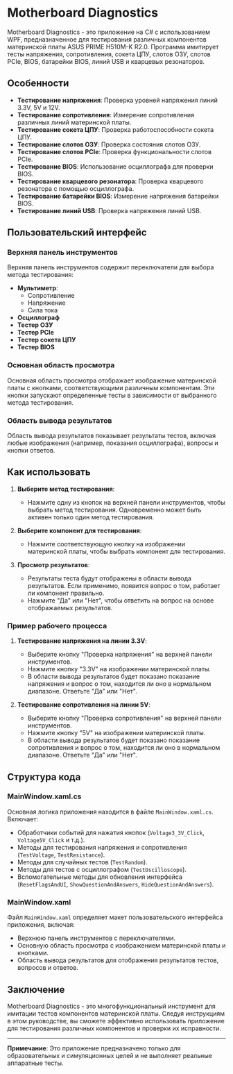 # Motherboard Diagnostics

Motherboard Diagnostics - это приложение на C# с использованием WPF, предназначенное для тестирования различных компонентов материнской платы ASUS PRIME H510M-K R2.0. Программа имитирует тесты напряжения, сопротивления, сокета ЦПУ, слотов ОЗУ, слотов PCIe, BIOS, батарейки BIOS, линий USB и кварцевых резонаторов.

## Особенности

- **Тестирование напряжения**: Проверка уровней напряжения линий 3.3V, 5V и 12V.
- **Тестирование сопротивления**: Измерение сопротивления различных линий материнской платы.
- **Тестирование сокета ЦПУ**: Проверка работоспособности сокета ЦПУ.
- **Тестирование слотов ОЗУ**: Проверка состояния слотов ОЗУ.
- **Тестирование слотов PCIe**: Проверка функциональности слотов PCIe.
- **Тестирование BIOS**: Использование осциллографа для проверки BIOS.
- **Тестирование кварцевого резонатора**: Проверка кварцевого резонатора с помощью осциллографа.
- **Тестирование батарейки BIOS**: Измерение напряжения батарейки BIOS.
- **Тестирование линий USB**: Проверка напряжения линий USB.

## Пользовательский интерфейс

### Верхняя панель инструментов

Верхняя панель инструментов содержит переключатели для выбора метода тестирования:

- **Мультиметр**:
    - Сопротивление
    - Напряжение
    - Сила тока
- **Осциллограф**
- **Тестер ОЗУ**
- **Тестер PCIe**
- **Тестер сокета ЦПУ**
- **Тестер BIOS**

### Основная область просмотра

Основная область просмотра отображает изображение материнской платы с кнопками, соответствующими различным компонентам. Эти кнопки запускают определенные тесты в зависимости от выбранного метода тестирования.

### Область вывода результатов

Область вывода результатов показывает результаты тестов, включая любые изображения (например, показания осциллографа), вопросы и кнопки ответов.

## Как использовать

1. **Выберите метод тестирования**:
    - Нажмите одну из кнопок на верхней панели инструментов, чтобы выбрать метод тестирования. Одновременно может быть активен только один метод тестирования.

2. **Выберите компонент для тестирования**:
    - Нажмите соответствующую кнопку на изображении материнской платы, чтобы выбрать компонент для тестирования.

3. **Просмотр результатов**:
    - Результаты теста будут отображены в области вывода результатов. Если применимо, появится вопрос о том, работает ли компонент правильно.
    - Нажмите "Да" или "Нет", чтобы ответить на вопрос на основе отображаемых результатов.

### Пример рабочего процесса

1. **Тестирование напряжения на линии 3.3V**:
    - Выберите кнопку "Проверка напряжения" на верхней панели инструментов.
    - Нажмите кнопку "3.3V" на изображении материнской платы.
    - В области вывода результатов будет показано показание напряжения и вопрос о том, находится ли оно в нормальном диапазоне. Ответьте "Да" или "Нет".

2. **Тестирование сопротивления на линии 5V**:
    - Выберите кнопку "Проверка сопротивления" на верхней панели инструментов.
    - Нажмите кнопку "5V" на изображении материнской платы.
    - В области вывода результатов будет показано показание сопротивления и вопрос о том, находится ли оно в нормальном диапазоне. Ответьте "Да" или "Нет".

## Структура кода

### MainWindow.xaml.cs

Основная логика приложения находится в файле `MainWindow.xaml.cs`. Включает:

- Обработчики событий для нажатия кнопок (`Voltage3_3V_Click`, `Voltage5V_Click` и т.д.).
- Методы для тестирования напряжения и сопротивления (`TestVoltage`, `TestResistance`).
- Методы для случайных тестов (`TestRandom`).
- Методы для тестов с осциллографом (`TestOscilloscope`).
- Вспомогательные методы для обновления интерфейса (`ResetFlagsAndUI`, `ShowQuestionAndAnswers`, `HideQuestionAndAnswers`).

### MainWindow.xaml

Файл `MainWindow.xaml` определяет макет пользовательского интерфейса приложения, включая:

- Верхнюю панель инструментов с переключателями.
- Основную область просмотра с изображением материнской платы и кнопками.
- Область вывода результатов для отображения результатов тестов, вопросов и ответов.

## Заключение

Motherboard Diagnostics - это многофункциональный инструмент для имитации тестов компонентов материнской платы. Следуя инструкциям в этом руководстве, вы сможете эффективно использовать приложение для тестирования различных компонентов и проверки их исправности.

---

**Примечание**: Это приложение предназначено только для образовательных и симуляционных целей и не выполняет реальные аппаратные тесты.

